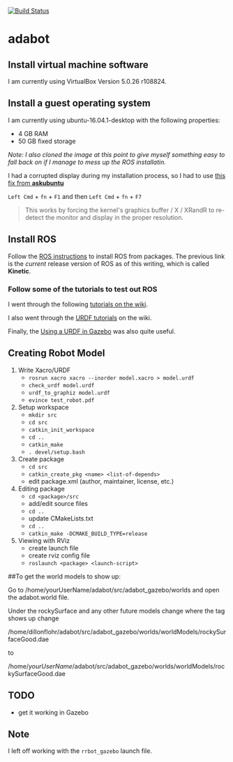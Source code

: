 [![Build Status](https://travis-ci.org/anthony-jclark/adabot.svg?branch=master)](https://travis-ci.org/anthony-jclark/adabot)

# adabot


## Install virtual machine software

I am currently using VirtualBox Version 5.0.26 r108824.

## Install a guest operating system

I am currently using ubuntu-16.04.1-desktop with the following properties:

- 4 GB RAM
- 50 GB fixed storage

*Note: I also cloned the image at this point to give myself something easy to fall back on if I manage to mess up the ROS installatin.*

I had a corrupted display during my installation process, so I had to use [this fix from **askubuntu**](http://askubuntu.com/questions/541006/ubuntu-14-10-does-not-install-in-virtualbox)

`Left Cmd` + `fn` + `F1` and then `Left Cmd` + `fn` + `F7`

>This works by forcing the kernel's graphics buffer / X / XRandR to re-detect the monitor and display in the proper resolution.

## Install ROS

Follow the [ROS instructions](http://wiki.ros.org/kinetic/Installation/Ubuntu) to install ROS from packages. The previous link is the *current* release version of ROS as of this writing, which is called **Kinetic**.

### Follow some of the tutorials to test out ROS

I went through the following [tutorials on the wiki](http://wiki.ros.org/ROS/Tutorials).

I also went through the [URDF tutorials](http://wiki.ros.org/urdf/Tutorials) on the wiki.

Finally, the [Using a URDF in Gazebo](http://gazebosim.org/tutorials?tut=ros_urdf) was also quite useful.

## Creating Robot Model

1. Write Xacro/URDF
    + `rosrun xacro xacro --inorder model.xacro > model.urdf`
    + `check_urdf model.urdf`
    + `urdf_to_graphiz model.urdf`
    + `evince test_robot.pdf`
2. Setup workspace
    + `mkdir src`
    + `cd src`
    + `catkin_init_workspace`
    + `cd ..`
    + `catkin_make`
    + `. devel/setup.bash`
3. Create package
    + `cd src`
    + `catkin_create_pkg <name> <list-of-depends>`
    + edit package.xml (author, maintainer, license, etc.)
4. Editing package
    + `cd <package>/src`
    + add/edit source files
    + `cd ..`
    + update CMakeLists.txt
    + `cd ..`
    + `catkin_make -DCMAKE_BUILD_TYPE=release`
5. Viewing with RViz
    + create launch file
    + create rviz config file
    + `roslaunch <package> <launch-script>`


##To get the world models to show up:

Go to /home/yourUserName/adabot/src/adabot_gazebo/worlds and open the adabot.world file.

Under the rockySurface and any other future models change where the <uri> tag shows up change

<uri>/home/dillonflohr/adabot/src/adabot_gazebo/worlds/worldModels/rockySurfaceGood.dae</uri>

to

<uri>/home/*yourUserName*/adabot/src/adabot_gazebo/worlds/worldModels/rockySurfaceGood.dae</uri>

## TODO

- get it working in Gazebo

## Note

I left off working with the `rrbot_gazebo` launch file.

